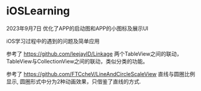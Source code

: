 # iOSLearning
2023年9月7日
优化了APP的启动图和APP的小图标及展示UI

iOS学习过程中的遇到的问题及简单应用

参考了  https://github.com/leejayID/Linkage 两个TableView之间的联动，
TableView与CollectionView之间的联动，类似分类的功能。

参考了 https://github.com/FTCcheV/LineAndCircleScaleView 直线与圆圈比例显示,
圆圈形式中分为2种动画效果，只借鉴了直线的方式.
